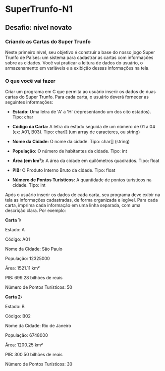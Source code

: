 # **SuperTrunfo-N1** 

## **Desafio: nível novato**

### Criando as Cartas do Super Trunfo

<p> 
  Neste primeiro nível, seu objetivo é construir a base do nosso jogo Super Trunfo de Países: um sistema para cadastrar as cartas com informações sobre as cidades. Você vai praticar a leitura de dados do usuário, o armazenamento em variáveis e a exibição dessas informações na tela.
</p>

### O que você vai fazer

<p>
  Criar um programa em C que permita ao usuário inserir os dados de duas cartas do Super Trunfo. Para cada carta, o usuário deverá fornecer as seguintes informações:

 

- **Estado:** Uma letra de 'A' a 'H' (representando um dos oito estados). Tipo: char
 
- **Código da Carta:** A letra do estado seguida de um número de 01 a 04 (ex: A01, B03). Tipo: char[] (um array de caracteres, ou string)
 
- **Nome da Cidade:** O nome da cidade. Tipo: char[] (string)
 
- **População:** O número de habitantes da cidade. Tipo: int
 
- **Área (em km²):** A área da cidade em quilômetros quadrados. Tipo: float
 
- **PIB:** O Produto Interno Bruto da cidade. Tipo: float
 
- **Número de Pontos Turísticos:** A quantidade de pontos turísticos na cidade. Tipo: int
 
</p>

<p>
  Após o usuário inserir os dados de cada carta, seu programa deve exibir na tela as informações cadastradas, de forma organizada e legível. Para cada carta, imprima cada informação em uma linha separada, com uma descrição clara. Por exemplo:

 

**Carta 1:**

Estado: A

Código: A01

Nome da Cidade: São Paulo

População: 12325000

Área: 1521.11 km²

PIB: 699.28 bilhões de reais

Número de Pontos Turísticos: 50

 

**Carta 2:**

Estado: B

Código: B02

Nome da Cidade: Rio de Janeiro

População: 6748000

Área: 1200.25 km²

PIB: 300.50 bilhões de reais

Número de Pontos Turísticos: 30    
</p>
